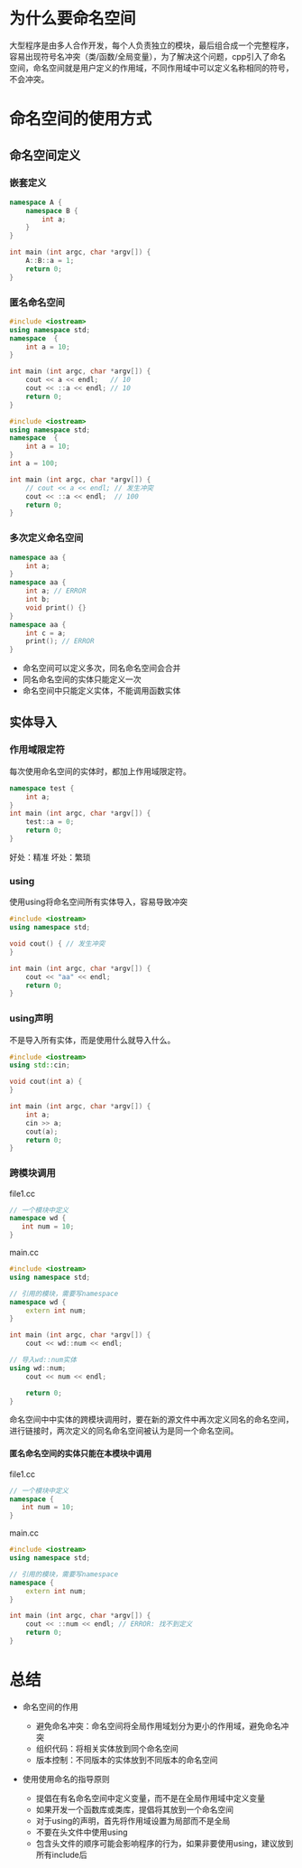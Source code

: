 # 为什么要命名空间
大型程序是由多人合作开发，每个人负责独立的模块，最后组合成一个完整程序，容易出现符号名冲突（类/函数/全局变量），为了解决这个问题，cpp引入了命名空间，命名空间就是用户定义的作用域，不同作用域中可以定义名称相同的符号，不会冲突。

# 命名空间的使用方式
## 命名空间定义
### 嵌套定义
```cc
namespace A {
    namespace B {
        int a;
    }
}

int main (int argc, char *argv[]) {
    A::B::a = 1;
    return 0;
}
```
### 匿名命名空间
```cc
#include <iostream>
using namespace std;
namespace  {
    int a = 10;
}

int main (int argc, char *argv[]) {
    cout << a << endl;   // 10
    cout << ::a << endl; // 10
    return 0;
}
```

```cc
#include <iostream>
using namespace std;
namespace  {
    int a = 10;
}
int a = 100;

int main (int argc, char *argv[]) {
    // cout << a << endl; // 发生冲突
    cout << ::a << endl;  // 100
    return 0;
}

```

### 多次定义命名空间
```cc
namespace aa {
    int a;
}
namespace aa {
    int a; // ERROR
    int b;
    void print() {}
}
namespace aa {
    int c = a;
    print(); // ERROR
}

```
- 命名空间可以定义多次，同名命名空间会合并
- 同名命名空间的实体只能定义一次
- 命名空间中只能定义实体，不能调用函数实体

## 实体导入
### 作用域限定符
每次使用命名空间的实体时，都加上作用域限定符。
```cc
namespace test {
    int a;
}
int main (int argc, char *argv[]) {
    test::a = 0;
    return 0;
}
```
好处：精准
坏处：繁琐

### using
使用using将命名空间所有实体导入，容易导致冲突
```cc
#include <iostream>
using namespace std;

void cout() { // 发生冲突
}

int main (int argc, char *argv[]) {
    cout << "aa" << endl;
    return 0;
}
```
### using声明
不是导入所有实体，而是使用什么就导入什么。
```cc
#include <iostream>
using std::cin;

void cout(int a) {
}

int main (int argc, char *argv[]) {
    int a;
    cin >> a;
    cout(a);
    return 0;
}
```

### 跨模块调用
file1.cc
```cc
// 一个模块中定义
namespace wd {
   int num = 10; 
}
```
main.cc
```cc
#include <iostream>
using namespace std;

// 引用的模块，需要写namespace
namespace wd {
    extern int num;
}

int main (int argc, char *argv[]) {
    cout << wd::num << endl;

// 导入wd::num实体
using wd::num;
    cout << num << endl;

    return 0;
}
```

命名空间中中实体的跨模块调用时，要在新的源文件中再次定义同名的命名空间，进行链接时，两次定义的同名命名空间被认为是同一个命名空间。

#### 匿名命名空间的实体只能在本模块中调用
file1.cc
```cc
// 一个模块中定义
namespace {
   int num = 10; 
}
```
main.cc
```cc
#include <iostream>
using namespace std;

// 引用的模块，需要写namespace
namespace {
    extern int num;
}

int main (int argc, char *argv[]) {
    cout << ::num << endl; // ERROR: 找不到定义
    return 0;
}
```
# 总结
- 命名空间的作用
  - 避免命名冲突：命名空间将全局作用域划分为更小的作用域，避免命名冲突
  - 组织代码：将相关实体放到同个命名空间
  - 版本控制：不同版本的实体放到不同版本的命名空间

- 使用使用命名的指导原则
  - 提倡在有名命名空间中定义变量，而不是在全局作用域中定义变量
  - 如果开发一个函数库或类库，提倡将其放到一个命名空间
  - 对于using的声明，首先将作用域设置为局部而不是全局
  - 不要在头文件中使用using
  - 包含头文件的顺序可能会影响程序的行为，如果非要使用using，建议放到所有include后




